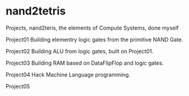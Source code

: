 # nand2tetris
Projects, nand2teris, the elements of Compute Systems, done myself

Project01
Building elementry logic gates from the primitive NAND Gate.

Project02
Building ALU from logic gates, built on Project01.

Project03
Building RAM based on DataFlipFlop and logic gates.

Project04
Hack Machine Language programming.

Project05



